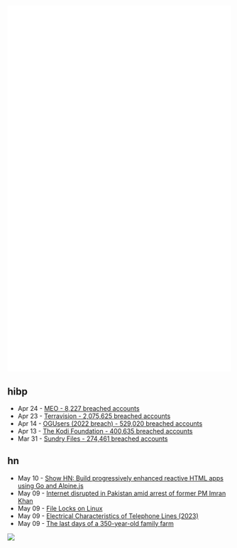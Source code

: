 ![Metrics](https://raw.githubusercontent.com/phixion/phixion/master/metrics.svg)

## hibp

<!--
for https://github.com/phixion/phixion/blob/main/.github/workflows/feeds.yml
-->
<!--START_SECTION:haveibeenpwnd-->
- Apr 24 - [MEO - 8,227 breached accounts](https://haveibeenpwned.com/PwnedWebsites#MEO)
- Apr 23 - [Terravision - 2,075,625 breached accounts](https://haveibeenpwned.com/PwnedWebsites#Terravision)
- Apr 14 - [OGUsers (2022 breach) - 529,020 breached accounts](https://haveibeenpwned.com/PwnedWebsites#OGUsers2022)
- Apr 13 - [The Kodi Foundation - 400,635 breached accounts](https://haveibeenpwned.com/PwnedWebsites#KodiFoundation)
- Mar 31 - [Sundry Files - 274,461 breached accounts](https://haveibeenpwned.com/PwnedWebsites#SundryFiles)
<!--END_SECTION:haveibeenpwnd-->

## hn

<!--
for https://github.com/phixion/phixion/blob/main/.github/workflows/feeds.yml
-->
<!--START_SECTION:hn-->
- May 10 - [Show HN: Build progressively enhanced reactive HTML apps using Go and Alpine.js](https://livefir.fly.dev/)
- May 09 - [Internet disrupted in Pakistan amid arrest of former PM Imran Khan](https://netblocks.org/reports/internet-disrupted-in-pakistan-amid-arrest-of-former-pm-imran-khan-JA6RmrAQ)
- May 09 - [File Locks on Linux](https://utcc.utoronto.ca/~cks/space/blog/linux/FlockFcntlAndNFS)
- May 09 - [Electrical Characteristics of Telephone Lines (2023)](https://computer.rip/2023-05-07-electrical-characteristics-of-telephone-lines.html)
- May 09 - [The last days of a 350-year-old family farm](https://www.smithsonianmag.com/arts-culture/these-intimate-photos-capture-a-family-farms-bittersweet-final-years-180982139/)
<!--END_SECTION:hn-->

<!--
for https://yhype.me
-->
![](https://hit.yhype.me/github/profile?user_id=13013670)
